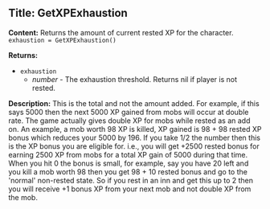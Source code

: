 ## Title: GetXPExhaustion

**Content:**
Returns the amount of current rested XP for the character.
`exhaustion = GetXPExhaustion()`

**Returns:**
- `exhaustion`
  - *number* - The exhaustion threshold. Returns nil if player is not rested.

**Description:**
This is the total and not the amount added. For example, if this says 5000 then the next 5000 XP gained from mobs will occur at double rate. The game actually gives double XP for mobs while rested as an add on. An example, a mob worth 98 XP is killed, XP gained is 98 + 98 rested XP bonus which reduces your 5000 by 196. If you take 1/2 the number then this is the XP bonus you are eligible for. i.e., you will get +2500 rested bonus for earning 2500 XP from mobs for a total XP gain of 5000 during that time. When you hit 0 the bonus is small, for example, say you have 20 left and you kill a mob worth 98 then you get 98 + 10 rested bonus and go to the 'normal' non-rested state. So if you rest in an inn and get this up to 2 then you will receive +1 bonus XP from your next mob and not double XP from the mob.